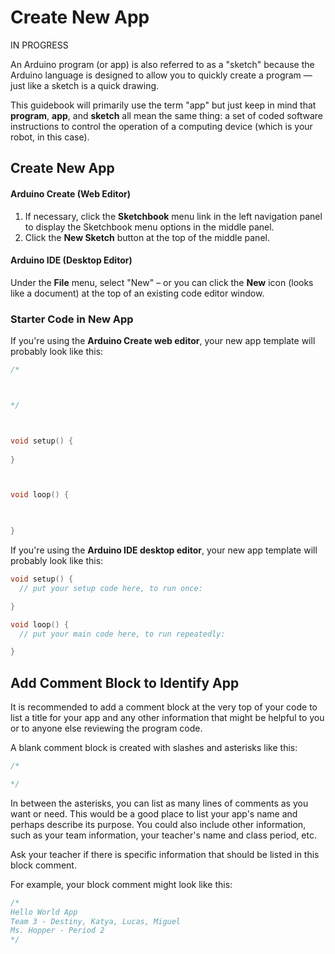 # Create New App

IN PROGRESS

An Arduino program \(or app\) is also referred to as a "sketch" because the Arduino language is designed to allow you to quickly create a program — just like a sketch is a quick drawing.

This guidebook will primarily use the term "app" but just keep in mind that **program**, **app**, and **sketch** all mean the same thing:  a set of coded software instructions to control the operation of a computing device \(which is your robot, in this case\).

## Create New App

#### Arduino Create \(Web Editor\)

1. If necessary, click the **Sketchbook** menu link in the left navigation panel to display the Sketchbook menu options in the middle panel.
2. Click the **New Sketch** button at the top of the middle panel.

#### Arduino IDE \(Desktop Editor\)

Under the **File** menu, select "New" – or you can click the **New** icon \(looks like a document\) at the top of an existing code editor window.

### Starter Code in New App

If you're using the **Arduino Create web editor**, your new app template will probably look like this:

```cpp
/*

*/

void setup() {
    
}

void loop() {
    
}

```

If you're using the **Arduino IDE desktop editor**, your new app template will probably look like this:

```cpp
void setup() {
  // put your setup code here, to run once:

}

void loop() {
  // put your main code here, to run repeatedly:

}
```

## Add Comment Block to Identify App

It is recommended to add a comment block at the very top of your code to list a title for your app and any other information that might be helpful to you or to anyone else reviewing the program code.

A blank comment block is created with slashes and asterisks like this:

```cpp
/*

*/
```

In between the asterisks, you can list as many lines of comments as you want or need. This would be a good place to list your app's name and perhaps describe its purpose. You could also include other information, such as your team information, your teacher's name and class period, etc.

Ask your teacher if there is specific information that should be listed in this block comment.

For example, your block comment might look like this:

```cpp
/*
Hello World App
Team 3 - Destiny, Katya, Lucas, Miguel
Ms. Hopper - Period 2
*/
```



